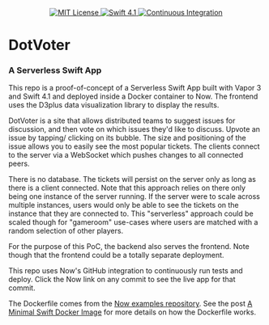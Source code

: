 <p align="center">
    <a href="LICENSE">
        <img src="http://img.shields.io/badge/license-MIT-brightgreen.svg" alt="MIT License">
    </a>
    <a href="https://swift.org">
        <img src="http://img.shields.io/badge/swift-4.1-brightgreen.svg" alt="Swift 4.1">
    </a>
    <a href="https://circleci.com/gh/Utsira/DotVoter">
        <img src="https://circleci.com/gh/Utsira/DotVoter.svg?style=shield" alt="Continuous Integration">
    </a>
</p>

# DotVoter

### A Serverless Swift App

This repo is a proof-of-concept of a Serverless Swift App built with Vapor 3 and Swift 4.1 and deployed inside a Docker container to Now. The frontend uses the D3plus data visualization library to display the results.

DotVoter is a site that allows distributed teams to suggest issues for discussion, and then vote on which issues they'd like to discuss. Upvote an issue by tapping/ clicking on its bubble. The size and positioning of the issue allows you to easily see the most popular tickets. The clients connect to the server via a WebSocket which pushes changes to all connected peers. 

There is no database. The tickets will persist on the server only as long as there is a client connected. Note that this approach relies on there only being one instance of the server running. If the server were to scale across multiple instances, users would only be able to see the tickets on the instance that they are connected to. This "serverless" approach could be scaled though for "gameroom" use-cases where users are matched with a random selection of other players.  

For the purpose of this PoC, the backend also serves the frontend. Note though that the frontend could be a totally separate deployment.

This repo uses Now's GitHub integration to continuously run tests and deploy. Click the Now link on any commit to see the live app for that commit.

The Dockerfile comes from the [Now examples repository](https://github.com/zeit/now-examples). See the post [A Minimal Swift Docker Image](https://medium.com/@jjacobson/a-minimal-swift-docker-image-b93d2bc1ce3c) for more details on how the Dockerfile works.